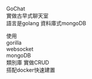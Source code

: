GoChat  
實做古早式聊天室  
語言是golang 資料庫式mongoDB

使用  
gorilla  
websocket  
mongoDB  
類別庫
實做CRUD  
搭配docker快速建置  
